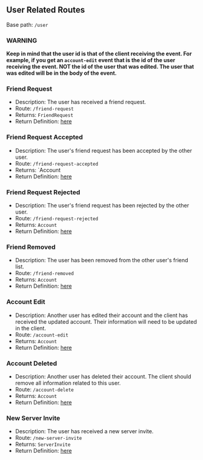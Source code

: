 ## User Related Routes
Base path: `/user`

### WARNING
**Keep in mind that the user id is that of the client receiving the event. 
For example, if you get an `account-edit` event that is the id of the user receiving the event. NOT the id of the user that was edited. The user that was edited will be in the body of the event.**

### Friend Request
- Description: The user has received a friend request.
- Route: `/friend-request`
- Returns: `FriendRequest`
- Return Definition: [here](https://github.com/P-William/COMP72070_Sec1_Group1_Server/tree/main/accord-api/src/main/java/com/group11/accord/api/user/friend/FriendRequest.java)

### Friend Request Accepted
- Description: The user's friend request has been accepted by the other user.
- Route: `/friend-request-accepted`
- Returns: `Account
- Return Definition: [here](https://github.com/P-William/COMP72070_Sec1_Group1_Server/tree/main/accord-api/src/main/java/com/group11/accord/api/user/Account.java)

### Friend Request Rejected
- Description: The user's friend request has been rejected by the other user.
- Route: `/friend-request-rejected`
- Returns: `Account`
- Return Definition: [here](https://github.com/P-William/COMP72070_Sec1_Group1_Server/tree/main/accord-api/src/main/java/com/group11/accord/api/user/Account.java)

### Friend Removed
- Description: The user has been removed from the other user's friend list.
- Route: `/friend-removed`
- Returns: `Account`
- Return Definition: [here](https://github.com/P-William/COMP72070_Sec1_Group1_Server/tree/main/accord-api/src/main/java/com/group11/accord/api/user/Account.java)

### Account Edit
- Description: Another user has edited their account and the client has received the updated account. Their information will need to be updated in the client.
- Route: `/account-edit`
- Returns: `Account`
- Return Definition: [here](https://github.com/P-William/COMP72070_Sec1_Group1_Server/tree/main/accord-api/src/main/java/com/group11/accord/api/user/Account.java)

### Account Deleted
- Description: Another user has deleted their account. The client should remove all information related to this user.
- Route: `/account-delete`
- Returns: `Account`
- Return Definition: [here](https://github.com/P-William/COMP72070_Sec1_Group1_Server/tree/main/accord-api/src/main/java/com/group11/accord/api/user/Account.java)

### New Server Invite
- Description: The user has received a new server invite.
- Route: `/new-server-invite`
- Returns: `ServerInvite`
- Return Definition: [here](https://github.com/P-William/COMP72070_Sec1_Group1_Server/tree/main/accord-api/src/main/java/com/group11/accord/api/server/members/ServerInvite.java)
